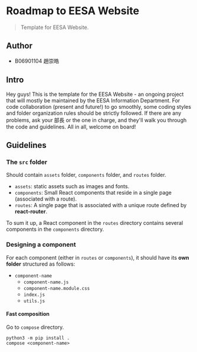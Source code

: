 # Roadmap to EESA Website
> Template for EESA Website.

## Author
- B06901104 趙崇皓

## Intro
Hey guys! This is the template for the EESA Website - an ongoing project that will mostly be maintained by the EESA Information Department. For code collaboration (present and future!) to go smoothly, some coding styles and folder organization rules should be strictly followed. If there are any problems, ask your 部長 or the one in charge, and they'll walk you through the code and guidelines. All in all, welcome on board!

## Guidelines
### The `src` folder
Should contain `assets` folder, `components` folder, and `routes` folder.
- `assets`: static assets such as images and fonts.
- `components`: Small React components that reside in a single page (associated with a route).
- `routes`: A single page that is associated with a unique route defined by **react-router**.

To sum it up, a React component in the `routes` directory contains several components in the `components` directory.

### Designing a component

For each component (either in `routes` or `components`), it should have its **own folder** structured as follows:

- `component-name`
    - `component-name.js`
    - `component-name.module.css`
    - `index.js`
    - `utils.js`

#### Fast composition
Go to `compose` directory.
```
python3 -m pip install .
compose <component-name>
```